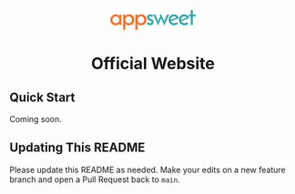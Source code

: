 

<p align="center">
  <img src="assets/logo.svg" alt="Logo" width="150" height="auto" />
</p>

<h1 align="center">Official Website</h1>

## Quick Start

Coming soon.

## Updating This README

Please update this README as needed. Make your edits on a new feature branch and open a Pull Request back to `main`.
